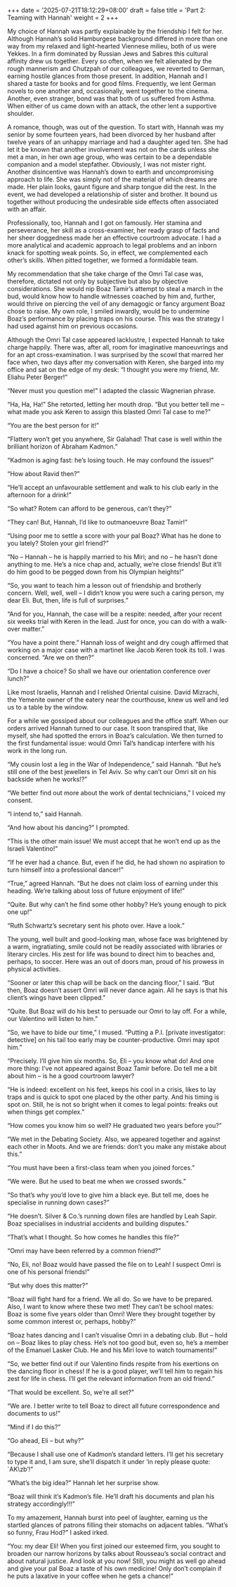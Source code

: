 +++
date = '2025-07-21T18:12:29+08:00'
draft = false
title = 'Part 2: Teaming with Hannah'
weight = 2
+++

My choice of Hannah was partly explainable by the friendship I felt for her.  Although Hannah’s solid Hamburgese background differed in more than one way from my relaxed and light-hearted Viennese milieu, both of us were Yekkes. In a firm dominated by Russian Jews and Sabres this cultural affinity drew us together.  Every so often, when we felt alienated by the rough  mannerism  and Chutzpah  of  our colleagues, we reverted to German, earning hostile glances from those present.  In addition, Hannah and I shared a taste for books and for good films. Frequently, we lent German novels to one another and,  occasionally, went together to the cinema. Another, even stranger, bond  was that  both  of us suffered from Asthma. When either of  us  came down with an attack, the other lent a supportive shoulder.

A romance, though, was out of the question. To start with, Hannah was my senior  by some fourteen years, had been divorced by her husband after  twelve years  of an unhappy  marriage and had a daughter aged ten. She had let it be  known that another involvement was not on the cards unless she met a man, in her own age group, who was certain to be a dependable companion and  a model   stepfather.  Obviously, I was not mister right. Another disincentive was Hannah’s down to earth and uncompromising  approach to life. She was simply not of the material of  which dreams  are  made.  Her plain looks, gaunt figure and sharp tongue   did  the rest. In the event, we had developed a relationship of sister and brother.  It bound  us  together  without producing the  undesirable   side  effects  often associated with an affair.

Professionally,  too,  Hannah  and I got on famously.  Her  stamina  and perseverance, her skill as a cross-examiner, her ready grasp of facts and  her sheer doggedness made her  an effective courtroom advocate. I had a more analytical and academic approach to legal problems and an  inborn knack for spotting weak points. So, in effect, we complemented each other’s skills. When pitted together, we formed a formidable team.

My  recommendation  that  she  take charge of the  Omri  Tal  case  was, therefore,   dictated   not  only  by  subjective but also by objective considerations.  She  would nip Boaz Tamir’s attempt to steal a march in the bud,  would know how to handle witnesses coached by him and,  further,  would thrive  on  piercing the veil of any demagogic or fancy argument Boaz chose to raise. My own role, I smiled inwardly, would be to undermine Boaz’s performance by placing traps on his course. This was the strategy  I had  used against him on previous occasions. 

Although  the  Omri Tal case appeared lacklustre, I expected Hannah  to take  charge happily. There was, after all, room for imaginative manoeuvrings and for an apt cross-examination.  I was surprised by the scowl that  marred her  face when, two days after my conversation with Keren, she barged into  my office and sat on the edge of my desk: “I  thought  you  were  my  friend, Mr. Eliahu  Peter  Berger!” 

“Never must you question me!” I adapted the classic Wagnerian phrase.

“Ha, Ha, Ha!” She retorted, letting her mouth drop. “But you better tell me – what made you ask Keren to assign this blasted Omri Tal case to me?”

“You are the best person for it!”

“Flattery  won’t get you anywhere, Sir Galahad! That case is well within the brilliant horizon of Abraham Kadmon.”

“Kadmon is aging fast: he’s losing touch. He may confound the issues!”

“How about Ravid then?”

“He’ll accept an unfavourable settlement and walk to his club  early  in the afternoon for a drink!”

“So what? Rotem can afford to be generous, can’t they?”

“They can! But, Hannah, I’d like to outmanoeuvre Boaz Tamir!”

“Using  poor me to settle a score with your pal Boaz? What has he done to you lately? Stolen your girl friend?”

“No – Hannah – he is happily married to his Miri; and no – he  hasn’t done anything  to me. He’s a nice chap and, actually, we’re close friends! But it’ll do him good to be pegged down from his Olympian heights!”

“So, you want to teach him a lesson out of friendship and brotherly  concern.  Well, well, well – I didn’t know you were  such a caring person, my dear Eli. But, then, life is full of surprises.”

“And  for  you, Hannah, the case will be a respite:   needed,  after  your recent six weeks trial with Keren in the lead. Just for once, you can do  with a walk-over matter.”

“You  have  a  point  there.”  Hannah  loss  of  weight  and  dry cough affirmed that working on a major case with  a martinet like Jacob Keren took its toll. I was concerned. “Are we on then?”

“Do I have a choice? So  shall  we  have  our  orientation conference over lunch?”

Like  most  Israelis,  Hannah and I  relished  Oriental  cuisine.  David Mizrachi, the Yemenite owner of the eatery near the courthouse, knew us well and led us to a table by the window.

For a while we gossiped about our colleagues and the office staff.  When our orders arrived Hannah turned to our case. It soon transpired  that, like  myself, she had spotted the errors in Boaz’s calculation.  We  then  turned to the first fundamental issue:  would  Omri  Tal’s handicap interfere with his work in the long run.

“My cousin lost a leg in the War of Independence,” said Hannah.  “But he’s still one of the best jewellers in Tel Aviv. So why can’t our Omri sit on his backside when he works!?”

“We  better  find out more about the work of dental technicians,” I voiced  my consent.

“I intend to,” said Hannah.

“And how about his dancing?” I prompted.

“This is the other main issue! We must accept that he won’t end up as the Israeli  Valentino!”

“If  he ever had a chance. But, even if he did, he had shown no aspiration  to turn himself into a professional dancer!”

“True,”  agreed Hannah. “But he does not claim loss of earning under this heading. We’re talking about loss of future enjoyment of life!”

“Quite. But why can’t he find some other hobby? He’s  young enough to pick one up!”

“Ruth Schwartz’s secretary  sent his photo  over. Have a look.”

The young, well built and good-looking man, whose face was brightened by a warm, ingratiating, smile could not be readily associated with libraries or literary circles.  His zest for life was bound to direct him to  beaches and, perhaps, to soccer. Here was an out of doors man, proud of his prowess in physical activities.

“Sooner or later this chap will be back on the dancing floor,” I said. “But then, Boaz doesn’t assert Omri will  never dance again. All he says is that his client’s wings have been clipped.”

“Quite. But Boaz will do his best to persuade our Omri to lay off. For a while, our Valentino will listen to him.”

“So, we have to bide our time,” I mused. “Putting a P.I. [private investigator: detective] on his tail too early may be counter-productive. Omri may spot him.”

“Precisely. I’ll give him six months. So, Eli – you know what do! And  one more thing: I’ve not appeared against Boaz Tamir before. Do tell me a bit about him – is he a good courtroom lawyer?

“He  is  indeed: excellent on his feet, keeps his cool in  a  crisis, likes to lay traps and is quick to spot one placed by the other party. And his timing is spot on.  Still, he is not so bright when  it  comes  to  legal points: freaks out when things get complex.”

“How comes you know him so well? He graduated two years before you?”

“We  met  in the Debating Society.  Also,  we appeared  together and against each other in Moots. And we are friends:  don’t you make any mistake about this.”

“You must have been a first-class team when you joined forces.”

“We were. But he used to beat me when we crossed swords.”

“So  that’s why you’d love to give him a black eye. But tell me, does he specialise in running down cases?”

“He doesn’t. Silver & Co.’s running down files are handled by Leah Sapir. Boaz specialises in  industrial accidents and building disputes.”

“That’s what I thought. So how comes he handles this file?”

“Omri may have been referred by a common friend?”

“No,  Eli, no! Boaz would have passed the file on to Leah!  I suspect Omri is one of his  personal friends!”

“But why does this matter?”

“Boaz will fight hard for a friend. We all do. So  we have  to  be prepared. Also, I want  to  know  where these two met! They can’t be school mates: Boaz is some five years older  than Omri! Were they brought together by some common interest or, perhaps, hobby?”

“Boaz hates dancing and I can’t visualise Omri in a debating club. But – hold on – Boaz likes to play chess. He’s not too good but, even so, he’s a member of the Emanuel Lasker Club.  He and his Miri love to watch tournaments!”

“So,  we better find out if our Valentino finds respite from his exertions on the dancing floor in chess! If he is a good player, we’ll tell him to regain his zest for life in chess. I’ll get the relevant information from an old friend.”

“That would be excellent. So, we’re all set?”

“We  are. I better write to tell Boaz to direct all future  correspondence and documents to us!” 

“Mind if  I do this?”

“Go ahead, Eli –  but why?”

“Because I shall use one of Kadmon’s standard letters. I’ll get his secretary to type it and, I am sure, she’ll dispatch it under ‘in reply please quote: `AK\zb’!”

“What’s the big idea?” Hannah let her surprise show.

“Boaz will think it’s Kadmon’s file. He’ll draft his documents and plan his strategy accordingly!!!”

To  my amazement, Hannah burst into peel of  laughter, earning us the startled glances of patrons filling their stomachs on adjacent tables. “What’s so funny, Frau Hod?” I asked irked.

“You:  my dear Eli!  When you first joined our esteemed firm, you sought to broaden our narrow  horizons  by talks about Rousseau’s social  contract and about  natural justice. And look at you now! Still, you might as well go ahead and give your pal Boaz a taste of his own medicine!  Only don’t complain if he puts a laxative in your coffee when he gets a chance!”